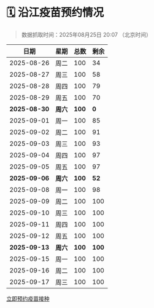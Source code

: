 # 🗓️ 沿江疫苗预约情况

> 数据抓取时间：2025年08月25日 20:07 （北京时间）

| 日期 | 星期 | 总数 | 剩余 |
|------|------|------|------|
| 2025-08-26 | 周二 | 100 | 34 |
| 2025-08-27 | 周三 | 100 | 58 |
| 2025-08-28 | 周四 | 100 | 79 |
| 2025-08-29 | 周五 | 100 | 70 |
| **2025-08-30** | **周六** | **100** | **0** |
| 2025-09-01 | 周一 | 100 | 85 |
| 2025-09-02 | 周二 | 100 | 91 |
| 2025-09-03 | 周三 | 100 | 93 |
| 2025-09-04 | 周四 | 100 | 97 |
| 2025-09-05 | 周五 | 100 | 97 |
| **2025-09-06** | **周六** | **100** | **52** |
| 2025-09-08 | 周一 | 100 | 98 |
| 2025-09-09 | 周二 | 100 | 100 |
| 2025-09-10 | 周三 | 100 | 100 |
| 2025-09-11 | 周四 | 100 | 100 |
| 2025-09-12 | 周五 | 100 | 100 |
| **2025-09-13** | **周六** | **100** | **100** |
| 2025-09-15 | 周一 | 100 | 100 |
| 2025-09-16 | 周二 | 100 | 100 |
| 2025-09-17 | 周三 | 100 | 100 |


<div class="button-container">
<a class="btn" href="http://yfzweb.ishequ.net/#/login" target="_blank">立即预约疫苗接种</a>
</div>
